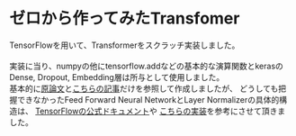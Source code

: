 # ゼロから作ってみたTransfomer

TensorFlowを用いて、Transformerをスクラッチ実装しました。<br>
<br>
実装に当り、numpyの他にtensorflow.addなどの基本的な演算関数とkerasのDense, Dropout, Embedding層は所与として使用しました。<br>
基本的に[原論文](https://arxiv.org/abs/1706.03762)と[こちらの記事](http://jalammar.github.io/illustrated-transformer/)だけを参照して作成しましたが、
どうしても把握できなかったFeed Forward Neural NetworkとLayer Normalizerの具体的構造は、
[TensorFlowの公式ドキュメント](https://www.tensorflow.org/tutorials/text/transformer)や
[こちらの実装](https://qiita.com/halhorn/items/c91497522be27bde17ce)を参考にさせて頂きました。

